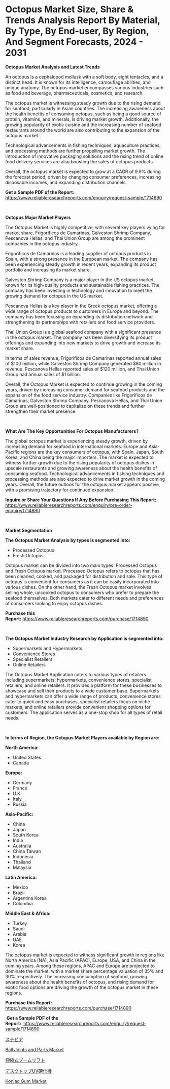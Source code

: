 <p><h1>Octopus Market Size, Share & Trends Analysis Report By Material, By Type, By End-user, By Region, And Segment Forecasts, 2024 - 2031</h1></p><p><strong>Octopus Market Analysis and Latest Trends</strong></p>
<p><p>An octopus is a cephalopod mollusk with a soft body, eight tentacles, and a distinct head. It is known for its intelligence, camouflage abilities, and unique anatomy. The octopus market encompasses various industries such as food and beverage, pharmaceuticals, cosmetics, and research.</p><p>The octopus market is witnessing steady growth due to the rising demand for seafood, particularly in Asian countries. The increasing awareness about the health benefits of consuming octopus, such as being a good source of protein, vitamins, and minerals, is driving market growth. Additionally, the growing popularity of exotic cuisine and the increasing number of seafood restaurants around the world are also contributing to the expansion of the octopus market.</p><p>Technological advancements in fishing techniques, aquaculture practices, and processing methods are further propelling market growth. The introduction of innovative packaging solutions and the rising trend of online food delivery services are also boosting the sales of octopus products.</p><p>Overall, the octopus market is expected to grow at a CAGR of 9.9% during the forecast period, driven by changing consumer preferences, increasing disposable incomes, and expanding distribution channels.</p></p>
<p><strong>Get a Sample PDF of the Report:&nbsp;</strong> <a href="https://www.reliableresearchreports.com/enquiry/request-sample/1714890">https://www.reliableresearchreports.com/enquiry/request-sample/1714890</a></p>
<p>&nbsp;</p>
<p><strong>Octopus Major Market Players</strong></p>
<p><p>The Octopus Market is highly competitive, with several key players vying for market share. Frigorificos de Camarinas, Galveston Shrimp Company, Pescanova Hellas, and Thai Union Group are among the prominent companies in the octopus industry.</p><p>Frigorificos de Camarinas is a leading supplier of octopus products in Spain, with a strong presence in the European market. The company has been experiencing steady growth in recent years, expanding its product portfolio and increasing its market share.</p><p>Galveston Shrimp Company is a major player in the US octopus market, known for its high-quality products and sustainable fishing practices. The company has been investing in technology and innovation to meet the growing demand for octopus in the US market.</p><p>Pescanova Hellas is a key player in the Greek octopus market, offering a wide range of octopus products to customers in Europe and beyond. The company has been focusing on expanding its distribution network and strengthening its partnerships with retailers and food service providers.</p><p>Thai Union Group is a global seafood company with a significant presence in the octopus market. The company has been diversifying its product offerings and expanding into new markets to drive growth and increase its market share.</p><p>In terms of sales revenue, Frigorificos de Camarinas reported annual sales of $100 million, while Galveston Shrimp Company generated $80 million in revenue. Pescanova Hellas reported sales of $120 million, and Thai Union Group had annual sales of $1 billion.</p><p>Overall, the Octopus Market is expected to continue growing in the coming years, driven by increasing consumer demand for seafood products and the expansion of the food service industry. Companies like Frigorificos de Camarinas, Galveston Shrimp Company, Pescanova Hellas, and Thai Union Group are well-positioned to capitalize on these trends and further strengthen their market presence.</p></p>
<p>&nbsp;</p>
<p><strong>What Are The Key Opportunities For Octopus Manufacturers?</strong></p>
<p><p>The global octopus market is experiencing steady growth, driven by increasing demand for seafood in international markets. Europe and Asia-Pacific regions are the key consumers of octopus, with Spain, Japan, South Korea, and China being the major importers. The market is expected to witness further growth due to the rising popularity of octopus dishes in upscale restaurants and growing awareness about the health benefits of consuming seafood. Technological advancements in fishing techniques and processing methods are also expected to drive market growth in the coming years. Overall, the future outlook for the octopus market appears positive, with a promising trajectory for continued expansion.</p></p>
<p><strong>Inquire or Share Your Questions If Any Before Purchasing This Report:</strong> <a href="https://www.reliableresearchreports.com/enquiry/pre-order-enquiry/1714890">https://www.reliableresearchreports.com/enquiry/pre-order-enquiry/1714890</a></p>
<p>&nbsp;</p>
<p><strong>Market Segmentation</strong></p>
<p><strong>The Octopus Market Analysis by types is segmented into:</strong></p>
<p><ul><li>Processed Octopus</li><li>Fresh Octopus</li></ul></p>
<p><p>Octopus market can be divided into two main types: Processed Octopus and Fresh Octopus market. Processed Octopus refers to octopus that has been cleaned, cooked, and packaged for distribution and sale. This type of octopus is convenient for consumers as it can be easily incorporated into various dishes. On the other hand, the Fresh Octopus market involves selling whole, uncooked octopus to consumers who prefer to prepare the seafood themselves. Both markets cater to different needs and preferences of consumers looking to enjoy octopus dishes.</p></p>
<p><strong>Purchase this Report:&nbsp;</strong><a href="https://www.reliableresearchreports.com/purchase/1714890">https://www.reliableresearchreports.com/purchase/1714890</a></p>
<p>&nbsp;</p>
<p><strong>The Octopus Market Industry Research by Application is segmented into:</strong></p>
<p><ul><li>Supermarkets and Hypermarkets</li><li>Convenience Stores</li><li>Specialist Retailers</li><li>Online Retailers</li></ul></p>
<p><p>The Octopus Market Application caters to various types of retailers including supermarkets, hypermarkets, convenience stores, specialist retailers, and online retailers. It provides a platform for these businesses to showcase and sell their products to a wide customer base. Supermarkets and hypermarkets can offer a wide range of products, convenience stores cater to quick and easy purchases, specialist retailers focus on niche markets, and online retailers provide convenient shopping options for customers. The application serves as a one-stop shop for all types of retail needs.</p></p>
<p>&nbsp;</p>
<p><strong>In terms of Region, the Octopus Market Players available by Region are:</strong></p>
<p>
    <p> <strong> North America: </strong>
        <ul>
            <li>United States</li>
            <li>Canada</li>
        </ul>
        </p> 
    <p> <strong> Europe: </strong>
        <ul>
            <li>Germany</li>
            <li>France</li>
            <li>U.K.</li>
            <li>Italy</li>
            <li>Russia</li>
        </ul>
        </p> 
    <p> <strong> Asia-Pacific: </strong>
        <ul>
            <li>China</li>
            <li>Japan</li>
            <li>South Korea</li>
            <li>India</li>
            <li>Australia</li>
            <li>China Taiwan</li>
            <li>Indonesia</li>
            <li>Thailand</li>
            <li>Malaysia</li>
        </ul>
        </p> 
    <p> <strong> Latin America: </strong>
        <ul>
            <li>Mexico</li>
            <li>Brazil</li>
            <li>Argentina Korea</li>
            <li>Colombia</li>
        </ul>
        </p> 
    <p> <strong> Middle East & Africa: </strong>
        <ul>
            <li>Turkey</li>
            <li>Saudi</li>
            <li>Arabia</li>
            <li>UAE</li>
            <li>Korea</li>
        </ul>
    </p>
    </p>
<p><p>The octopus market is expected to witness significant growth in regions like North America (NA), Asia Pacific (APAC), Europe, USA, and China in the coming years. Among these regions, APAC and Europe are projected to dominate the market, with a market share percentage valuation of 35% and 30% respectively. The increasing consumption of seafood, growing awareness about the health benefits of octopus, and rising demand for exotic food options are driving the growth of the octopus market in these regions.</p></p>
<p><strong>Purchase this Report: </strong><a href="https://www.reliableresearchreports.com/purchase/1714890">https://www.reliableresearchreports.com/purchase/1714890</a></p>
<p>&nbsp;<strong>Get a Sample PDF of the Report:&nbsp;&nbsp;</strong><a href="https://www.reliableresearchreports.com/enquiry/request-sample/1714890">https://www.reliableresearchreports.com/enquiry/request-sample/1714890</a></p>
<p><strong></strong></p>
<p><p><a href="https://github.com/luffiazaza/Market-Research-Report-List-1/blob/main/289795017613.md">ステビア</a></p><p><a href="https://issuu.com/reportprime-2/docs/ball-joints-and-parts-market-size-2030.pptx">Ball Joints and Parts Market</a></p><p><a href="https://github.com/avbqbctihcbe2/Market-Research-Report-List-1/blob/main/189925117612.md">伸縮式ブームリフト</a></p><p><a href="https://medium.com/@oswaldoavarro768546/%E3%83%87%E3%82%B9%E3%82%AF%E3%83%88%E3%83%83%E3%83%97uv%E7%A1%AC%E5%8C%96%E6%A9%9F%E5%B8%82%E5%A0%B4-%E5%B8%82%E5%A0%B4%E3%82%B7%E3%82%A7%E3%82%A2-%E5%B8%82%E5%A0%B4%E5%8B%95%E5%90%91-%E3%81%9D%E3%81%97%E3%81%A6%E5%B0%86%E6%9D%A5%E3%81%AE%E6%88%90%E9%95%B7%E3%82%92%E6%8E%A2%E3%82%8B-bf01e7ac4f8d">デスクトップUV硬化機</a></p><p><a href="https://github.com/dimitrishawkinswaynenp91rgz/Market-Research-Report-List-2/blob/main/konjac-gum-market.md">Konjac Gum Market</a></p></p>